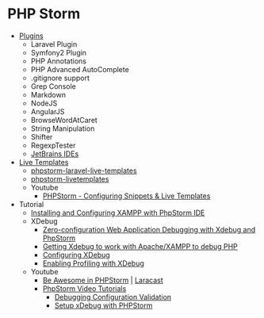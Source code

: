 # PHP Storm
- [Plugins](http://goo.gl/pFqGYn)
    - Laravel Plugin
    - Symfony2 Plugin
    - PHP Annotations
    - PHP Advanced AutoComplete
    - .gitignore support
    - Grep Console
    - Markdown
    - NodeJS
    - AngularJS
    - BrowseWordAtCaret
    - String Manipulation
    - Shifter
    - RegexpTester
    - [JetBrains IDEs](http://goo.gl/4cSe9v)
- [Live Templates](http://goo.gl/NA3YxR)
    - [phpstorm-laravel-live-templates](http://goo.gl/0HT883)
    - [phpstorm-livetemplates](http://goo.gl/fbSzIM)
    - Youtube
        - [PHPStorm - Configuring Snippets & Live Templates](http://goo.gl/jDSmxO)
- Tutorial
    - [Installing and Configuring XAMPP with PhpStorm IDE](http://goo.gl/Mk7Aw1)
    - XDebug
        - [Zero-configuration Web Application Debugging with Xdebug and PhpStorm](http://goo.gl/CG4CdJ)
        - [Getting Xdebug to work with Apache/XAMPP to debug PHP](http://goo.gl/IWCm3j)
        - [Configuring XDebug](http://goo.gl/Ir8TO0)
        - [Enabling Profiling with XDebug](http://goo.gl/TROFq3)
    - Youtube
        - [Be Awesome in PHPStorm](http://goo.gl/Z6wjDf) | [Laracast](http://goo.gl/oKtmDA)
        - [PhpStorm Video Tutorials](http://goo.gl/wGFiC8)
            - [Debugging Configuration Validation](http://youtu.be/kA76xcBfi4o)
            - [Setup xDebug with PHPStorm](http://youtu.be/EsL6mAFEsvY)

